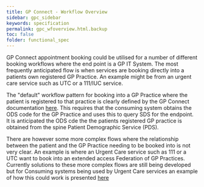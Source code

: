 ```yaml
---
title: GP Connect - Workflow Overview
sidebar: gpc_sidebar
keywords: specification
permalink: gpc_wfoverview.html.backup
toc: false
folder: functional_spec
---
```




GP Connect appointment booking could be utilised for a number of different booking workflows where the end point is a GP IT System. The most frequently anticipated flow is when services are booking directly into a patients own registered GP Practice. An example might be from an urgent care service such as UTC or a 111/IUC service.

The "default" workflow pattern for booking into a GP Practice where the patient is registered to that practice is clearly defined by the GP Connect documentation <a href="https://nhsconnect.github.io/gpconnect/" target="_blank">here</a>. This requires that the consuming system obtains the ODS code for the GP Practice and uses this to query SDS for the endpoint. It is anticipated the ODS cde the the patients registered GP practice is obtained from the spine Patient Demographic Service (PDS).

There are however some more complex flows where the relationship between the patient and the GP Practice needing to be booked into is not very clear. An example is where an Urgent Care service such as 111 or a UTC want to book into an extended access Federation of GP Practices. Currently solutions to these more complex flows are still being developed but for Consuming systems being used by Urgent Care services an example of how this could work is presented <a href="gpc_wfexample.html">here</a>
